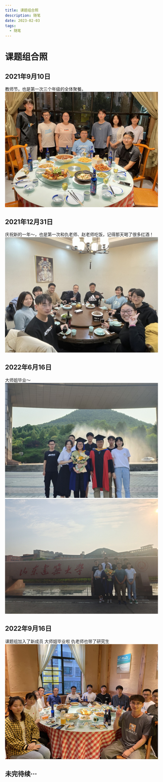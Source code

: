 ```yaml
---
title: 课题组合照
description: 随笔
date: 2023-02-03
tags:
  - 随笔
---
```

# 课题组合照
## 2021年9月10日 
教师节，也是第一次三个年级的全体聚餐。
![](img/(2)课题组合照/img-2023-02-03-18-34-00.png)

## 2021年12月31日
庆祝新的一年～，也是第一次和仇老师、赵老师吃饭，记得那天喝了很多红酒！
![](img/(2)课题组合照/img-2023-02-03-18-35-17.png)

## 2022年6月16日
大师姐毕业～
![](img/(2)课题组合照/img-2023-02-03-18-37-23.png)
![](img/(2)课题组合照/img-2023-02-03-18-39-31.png)

## 2022年9月16日
课题组加入了新成员 大师姐毕业啦 仇老师也带了研究生
![](img/(2)课题组合照/img-2023-02-03-18-36-44.png)

## 未完待续···